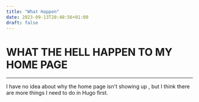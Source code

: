 ```yaml
---
title: "What Happen"
date: 2023-09-13T20:40:56+01:00
draft: false
---
```

# WHAT THE HELL HAPPEN TO MY HOME PAGE
***
I have no idea about why the home page isn't showing up , but I think there are more things I need to do in Hugo first.
